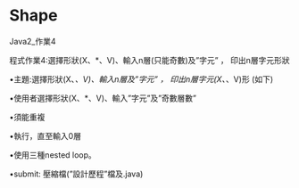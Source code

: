 # Shape
Java2_作業4

程式作業4:選擇形狀(X、*、V)、輸入n層(只能奇數)及”字元” ， 印出n層字元形狀

•主題:選擇形狀(X、*、V)、輸入n層及”字元” ， 印出n層字元(X、*、V)形 (如下)

•使用者選擇形狀(X、*、V)、輸入”字元”及”奇數層數”

•須能重複

•執行，直至輸入0層

•使用三種nested loop。

•submit: 壓縮檔(”設計歷程”檔及.java)
